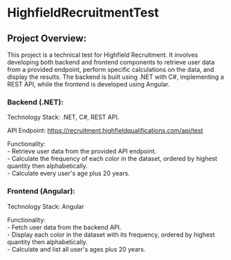 # HighfieldRecruitmentTest

## Project Overview:
This project is a technical test for Highfield Recruitment. It involves developing both backend and frontend components to retrieve user data from a provided endpoint, perform specific calculations on the data, and display the results. The backend is built using .NET with C#, implementing a REST API, while the frontend is developed using Angular.

### Backend (.NET):
  Technology Stack: .NET, C#, REST API.
  
  API Endpoint: https://recruitment.highfieldqualifications.com/api/test
  
  Functionality: <br>
     - Retrieve user data from the provided API endpoint.<br>
     - Calculate the frequency of each color in the dataset, ordered by highest quantity then alphabetically.<br>
     - Calculate every user's age plus 20 years.
      
### Frontend (Angular):
  Technology Stack: Angular 
  
  Functionality:<br>
     - Fetch user data from the backend API.<br>
     - Display each color in the dataset with its frequency, ordered by highest quantity then alphabetically.<br>
     - Calculate and list all user's ages plus 20 years.

